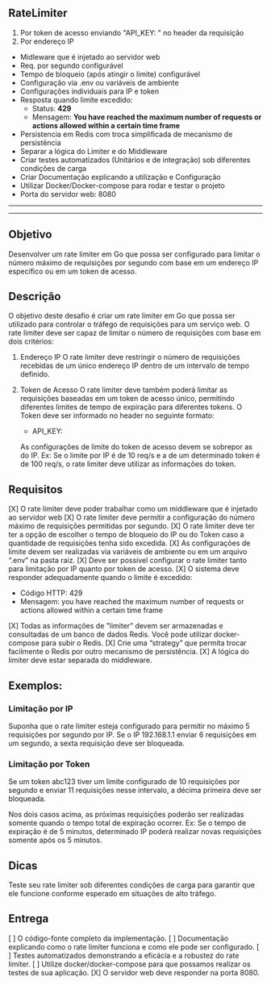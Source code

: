 ## RateLimiter

1. Por token de acesso enviando "API_KEY: <TOKEN>" no header da requisição
2. Por endereço IP

- Midleware que é injetado ao servidor web
- Req. por segundo configurável
- Tempo de bloqueio (após atingir o limite) configurável
- Configuração via .env ou variáveis de ambiente
- Configurações individuais para IP e token
- Resposta quando limite excedido:
  - Status: **429**
  - Mensagem: **You have reached the maximum number of requests or actions allowed within a certain time frame**
- Persistencia em Redis com troca simplificada de mecanismo de persistência
- Separar a lógica do Limiter e do Middleware
- Criar testes automatizados (Unitários e de integração) sob diferentes condições de carga
- Criar Documentação explicando a utilização e Configuração
- Utilizar Docker/Docker-compose para rodar e testar o projeto
- Porta do servidor web: 8080

---

---

## Objetivo

Desenvolver um rate limiter em Go que possa ser configurado para limitar o número máximo de requisições por segundo com base em um endereço IP específico ou em um token de acesso.

## Descrição

O objetivo deste desafio é criar um rate limiter em Go que possa ser utilizado para controlar o tráfego de requisições para um serviço web. O rate limiter deve ser capaz de limitar o número de requisições com base em dois critérios:

1. Endereço IP
   O rate limiter deve restringir o número de requisições recebidas de um único endereço IP dentro de um intervalo de tempo definido.
2. Token de Acesso
   O rate limiter deve também poderá limitar as requisições baseadas em um token de acesso único, permitindo diferentes limites de tempo de expiração para diferentes tokens. O Token deve ser informado no header no seguinte formato:

   - API_KEY: <TOKEN>

   As configurações de limite do token de acesso devem se sobrepor as do IP. Ex: Se o limite por IP é de 10 req/s e a de um determinado token é de 100 req/s, o rate limiter deve utilizar as informações do token.

## Requisitos

[X] O rate limiter deve poder trabalhar como um middleware que é injetado ao servidor web
[X] O rate limiter deve permitir a configuração do número máximo de requisições permitidas por segundo.
[X] O rate limiter deve ter ter a opção de escolher o tempo de bloqueio do IP ou do Token caso a quantidade de requisições tenha sido excedida.
[X] As configurações de limite devem ser realizadas via variáveis de ambiente ou em um arquivo “.env” na pasta raiz.
[X] Deve ser possível configurar o rate limiter tanto para limitação por IP quanto por token de acesso.
[X] O sistema deve responder adequadamente quando o limite é excedido:

- Código HTTP: 429
- Mensagem: you have reached the maximum number of requests or actions allowed within a certain time frame

[X] Todas as informações de "limiter” devem ser armazenadas e consultadas de um banco de dados Redis. Você pode utilizar docker-compose para subir o Redis.
[X] Crie uma “strategy” que permita trocar facilmente o Redis por outro mecanismo de persistência.
[X] A lógica do limiter deve estar separada do middleware.

## Exemplos:

### Limitação por IP

Suponha que o rate limiter esteja configurado para permitir no máximo 5 requisições por segundo por IP. Se o IP 192.168.1.1 enviar 6 requisições em um segundo, a sexta requisição deve ser bloqueada.

### Limitação por Token

Se um token abc123 tiver um limite configurado de 10 requisições por segundo e enviar 11 requisições nesse intervalo, a décima primeira deve ser bloqueada.

Nos dois casos acima, as próximas requisições poderão ser realizadas somente quando o tempo total de expiração ocorrer.
Ex: Se o tempo de expiração é de 5 minutos, determinado IP poderá realizar novas requisições somente após os 5 minutos.

## Dicas

Teste seu rate limiter sob diferentes condições de carga para garantir que ele funcione conforme esperado em situações de alto tráfego.

## Entrega

[ ] O código-fonte completo da implementação.
[ ] Documentação explicando como o rate limiter funciona e como ele pode ser configurado.
[ ] Testes automatizados demonstrando a eficácia e a robustez do rate limiter.
[ ] Utilize docker/docker-compose para que possamos realizar os testes de sua aplicação.
[X] O servidor web deve responder na porta 8080.
